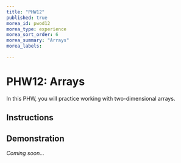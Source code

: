 ```yaml
---
title: "PHW12"
published: true
morea_id: pwod12
morea_type: experience
morea_sort_order: 6
morea_summary: "Arrays"
morea_labels:

---
```


# PHW12: Arrays

In this PHW, you will practice working with two-dimensional arrays.

<!--{% include wod-times.html Rx="<15 min" Av="15-30 min" Sd="30-45 min" DNF="45+ min" %}-->

## Instructions


## Demonstration

*Coming soon...*

<!--Once you've finished doing the WOD a single time, watch me do it:

{% include youtube.html id="Gnc0hJ2mPs4" %}-->

